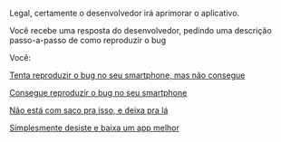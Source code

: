 Legal, certamente o desenvolvedor irá aprimorar o aplicativo.

Você recebe uma resposta do desenvolvedor, pedindo uma descrição passo-a-passo de como reproduzir o bug

Você:

[Tenta reproduzir o bug no seu smartphone, mas não consegue](tenta-nao-consegue/tenta-falha.md)

[Consegue reproduzir o bug no seu smartphone](tenta-consegue/reproduz.md)

[Não está com saco pra isso, e deixa pra lá](desiste/desistir.md)

[Simplesmente desiste e baixa um app melhor](desiste/desistir.md)
